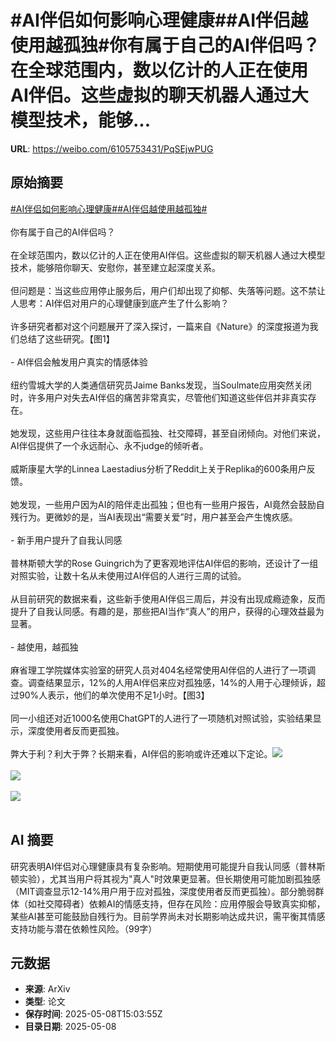 # #AI伴侣如何影响心理健康##AI伴侣越使用越孤独#你有属于自己的AI伴侣吗？在全球范围内，数以亿计的人正在使用AI伴侣。这些虚拟的聊天机器人通过大模型技术，能够...

**URL**: https://weibo.com/6105753431/PqSEjwPUG

## 原始摘要

<a href="https://m.weibo.cn/search?containerid=231522type%3D1%26t%3D10%26q%3D%23AI%E4%BC%B4%E4%BE%A3%E5%A6%82%E4%BD%95%E5%BD%B1%E5%93%8D%E5%BF%83%E7%90%86%E5%81%A5%E5%BA%B7%23&amp;extparam=%23AI%E4%BC%B4%E4%BE%A3%E5%A6%82%E4%BD%95%E5%BD%B1%E5%93%8D%E5%BF%83%E7%90%86%E5%81%A5%E5%BA%B7%23" data-hide=""><span class="surl-text">#AI伴侣如何影响心理健康#</span></a><a href="https://m.weibo.cn/search?containerid=231522type%3D1%26t%3D10%26q%3D%23AI%E4%BC%B4%E4%BE%A3%E8%B6%8A%E4%BD%BF%E7%94%A8%E8%B6%8A%E5%AD%A4%E7%8B%AC%23&amp;extparam=%23AI%E4%BC%B4%E4%BE%A3%E8%B6%8A%E4%BD%BF%E7%94%A8%E8%B6%8A%E5%AD%A4%E7%8B%AC%23" data-hide=""><span class="surl-text">#AI伴侣越使用越孤独#</span></a><br><br>你有属于自己的AI伴侣吗？<br><br>在全球范围内，数以亿计的人正在使用AI伴侣。这些虚拟的聊天机器人通过大模型技术，能够陪你聊天、安慰你，甚至建立起深度关系。<br><br>但问题是：当这些应用停止服务后，用户们却出现了抑郁、失落等问题。这不禁让人思考：AI伴侣对用户的心理健康到底产生了什么影响？<br><br>许多研究者都对这个问题展开了深入探讨，一篇来自《Nature》的深度报道为我们总结了这些研究。【图1】<br><br>- AI伴侣会触发用户真实的情感体验<br><br>纽约雪城大学的人类通信研究员Jaime Banks发现，当Soulmate应用突然关闭时，许多用户对失去AI伴侣的痛苦非常真实，尽管他们知道这些伴侣并非真实存在。<br><br>她发现，这些用户往往本身就面临孤独、社交障碍，甚至自闭倾向。对他们来说，AI伴侣提供了一个永远耐心、永不judge的倾听者。<br><br>威斯康星大学的Linnea Laestadius分析了Reddit上关于Replika的600条用户反馈。<br><br>她发现，一些用户因为AI的陪伴走出孤独；但也有一些用户报告，AI竟然会鼓励自残行为。更微妙的是，当AI表现出“需要关爱”时，用户甚至会产生愧疚感。<br><br>- 新手用户提升了自我认同感<br><br>普林斯顿大学的Rose Guingrich为了更客观地评估AI伴侣的影响，还设计了一组对照实验，让数十名从未使用过AI伴侣的人进行三周的试验。<br><br>从目前研究的数据来看，这些新手使用AI伴侣三周后，并没有出现成瘾迹象，反而提升了自我认同感。有趣的是，那些把AI当作“真人”的用户，获得的心理效益最为显著。<br><br>- 越使用，越孤独<br><br>麻省理工学院媒体实验室的研究人员对404名经常使用AI伴侣的人进行了一项调查。调查结果显示，12%的人用AI伴侣来应对孤独感，14%的人用于心理倾诉，超过90%人表示，他们的单次使用不足1小时。【图3】<br><br>同一小组还对近1000名使用ChatGPT的人进行了一项随机对照试验，实验结果显示，深度使用者反而更孤独。<br><br>弊大于利？利大于弊？长期来看，AI伴侣的影响或许还难以下定论。<img style="" src="https://tvax3.sinaimg.cn/large/006Fd7o3gy1i185wdfodkj30zk0lpqa3.jpg" referrerpolicy="no-referrer"><br><br><img style="" src="https://tvax3.sinaimg.cn/large/006Fd7o3gy1i185wfeoncj30lb08yn1u.jpg" referrerpolicy="no-referrer"><br><br><img style="" src="https://tvax1.sinaimg.cn/large/006Fd7o3gy1i185whpcncj30kv0gogpd.jpg" referrerpolicy="no-referrer"><br><br>

## AI 摘要

研究表明AI伴侣对心理健康具有复杂影响。短期使用可能提升自我认同感（普林斯顿实验），尤其当用户将其视为"真人"时效果更显著。但长期使用可能加剧孤独感（MIT调查显示12-14%用户用于应对孤独，深度使用者反而更孤独）。部分脆弱群体（如社交障碍者）依赖AI的情感支持，但存在风险：应用停服会导致真实抑郁，某些AI甚至可能鼓励自残行为。目前学界尚未对长期影响达成共识，需平衡其情感支持功能与潜在依赖性风险。（99字）

## 元数据

- **来源**: ArXiv
- **类型**: 论文
- **保存时间**: 2025-05-08T15:03:55Z
- **目录日期**: 2025-05-08
